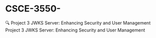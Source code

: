 # CSCE-3550-
 🔍 Project 3 JWKS Server: Enhancing Security and User Management Project 3 JWKS Server: Enhancing Security and User Management
